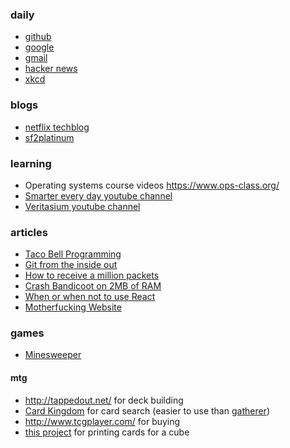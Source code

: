 ### daily
- [github](https://github.com/)
- [google](https://www.google.com/)
- [gmail](https://mail.google.com/)
- [hacker news](https://news.ycombinator.com/)
- [xkcd](https://xkcd.com/)

### blogs
- [netflix techblog](http://techblog.netflix.com/)
- [sf2platinum](https://sf2platinum.wordpress.com/)

### learning
- Operating systems course videos <https://www.ops-class.org/>
- [Smarter every day youtube channel](https://www.youtube.com/user/destinws2)
- [Veritasium youtube channel](https://www.youtube.com/user/1veritasium)

### articles
- [Taco Bell Programming](https://news.ycombinator.com/item?id=1818816)
- [Git from the inside out](https://news.ycombinator.com/item?id=9272249)
- [How to receive a million packets](https://news.ycombinator.com/item?id=9726185)
- [Crash Bandicoot on 2MB of RAM](https://news.ycombinator.com/item?id=9737156)
- [When or when not to use React](https://news.ycombinator.com/item?id=10068719)
- [Motherfucking Website](https://news.ycombinator.com/item?id=6791297)

### games
- [Minesweeper](http://minesweeperonline.com/#150-night)

#### mtg
- <http://tappedout.net/> for deck building
- [Card Kingdom][] for card search (easier to use than [gatherer][])
- <http://www.tcgplayer.com/> for buying
- [this project][archive/mtg] for printing cards for a cube

[Card Kingdom]: http://www.cardkingdom.com/catalog/magic_the_gathering/search
[gatherer]: http://gatherer.wizards.com/Pages/Default.aspx
[archive/mtg]: https://github.com/tylerbrazier/archive/tree/master/mtg
